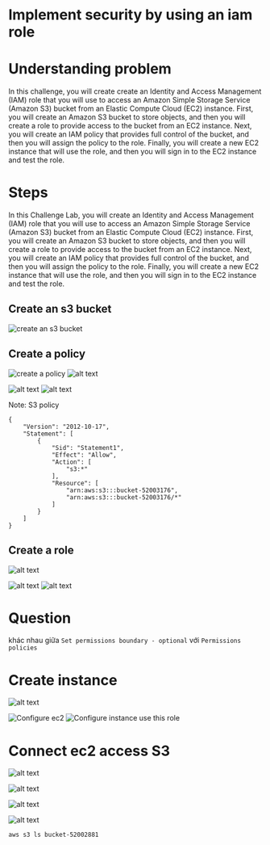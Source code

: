 # Implement security by using an iam role

# Understanding problem

In this challenge, you will create create an Identity and Access Management (IAM) role that you will use to access an Amazon Simple Storage Service (Amazon S3) bucket from an Elastic Compute Cloud (EC2) instance. First, you will create an Amazon S3 bucket to store objects, and then you will create a role to provide access to the bucket from an EC2 instance. Next, you will create an IAM policy that provides full control of the bucket, and then you will assign the policy to the role. Finally, you will create a new EC2 instance that will use the role, and then you will sign in to the EC2 instance and test the role.

# Steps

In this Challenge Lab, you will create an Identity and Access Management (IAM) role that you will use to access an Amazon Simple Storage Service (Amazon S3) bucket from an Elastic Compute Cloud (EC2) instance. First, you will create an Amazon S3 bucket to store objects, and then you will create a role to provide access to the bucket from an EC2 instance. Next, you will create an IAM policy that provides full control of the bucket, and then you will assign the policy to the role. Finally, you will create a new EC2 instance that will use the role, and then you will sign in to the EC2 instance and test the role.

## Create an s3 bucket

![create an s3 bucket](image.png)

## Create a policy

![create a policy](image-1.png)
![alt text](image-2.png)

![alt text](image-3.png)
![alt text](image-4.png)

Note: S3 policy

```
{
    "Version": "2012-10-17",
    "Statement": [
        {
            "Sid": "Statement1",
            "Effect": "Allow",
            "Action": [
                "s3:*"
            ],
            "Resource": [
                "arn:aws:s3:::bucket-52003176",
                "arn:aws:s3:::bucket-52003176/*"
            ]
        }
    ]
}
```

## Create a role

![alt text](image-5.png)

![alt text](image-6.png)
![alt text](image-7.png)

# Question

khác nhau giữa `Set permissions boundary - optional` với `Permissions policies`

# Create instance

![alt text](image-8.png)

![Configure ec2](image-9.png)
![Configure instance use this role](image-10.png)

# Connect ec2 access S3

![alt text](image-11.png)

![alt text](image-12.png)

![alt text](image-13.png)

![alt text](image-14.png)

```
aws s3 ls bucket-52002881
```
